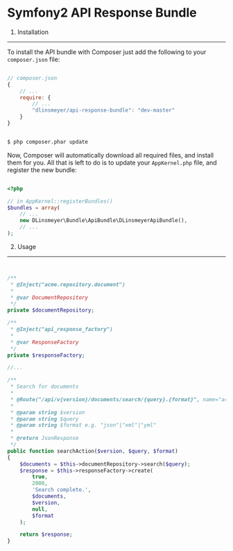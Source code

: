 Symfony2 API Response Bundle
============================

1. Installation
-------------------------------

To install the API bundle with Composer just add the following to your
`composer.json` file:

```js

// composer.json
{
    // ...
    require: {
        // ...
        "dlinsmeyer/api-response-bundle": "dev-master"
    }
}

```

```bash

$ php composer.phar update

```

Now, Composer will automatically download all required files, and install them
for you. All that is left to do is to update your ``AppKernel.php`` file, and
register the new bundle:

```php

<?php

// in AppKernel::registerBundles()
$bundles = array(
    // ...
    new DLinsmeyer\Bundle\ApiBundle\DLinsmeyerApiBundle(),
    // ...
);

```

2. Usage
-------------------------------

```php


/**
 * @Inject("acme.repository.document")
 *
 * @var DocumentRepository
 */
private $documentRepository;

/**
 * @Inject("api_response_factory")
 *
 * @var ResponseFactory
 */
private $responseFactory;

//...

/**
 * Search for documents
 *
 * @Route("/api/v{version}/documents/search/{query}.{format}", name="acme_api_document_search")
 *
 * @param string $version
 * @param string $query
 * @param string $format e.g. "json"|"xml"|"yml"
 *
 * @return JsonResponse
 */
public function searchAction($version, $query, $format)
{
    $documents = $this->documentRepository->search($query);
    $response = $this->responseFactory->create(
        true,
        2000,
        'Search complete.',
        $documents,
        $version,
        null,
        $format
    );

    return $response;
}

```

